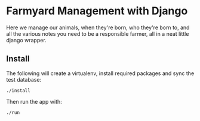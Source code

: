 Farmyard Management with Django
================================

Here we manage our animals, when they're born, who they're born to, and all the various notes you need to be a responsible farmer, all in a neat little django wrapper.

Install
--------

The following will create a virtualenv, install required packages and sync the test database:

    ./install

Then run the app with:

    ./run


